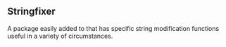 ## Stringfixer
A package easily added to that has specific string modification functions useful in a variety of circumstances.
